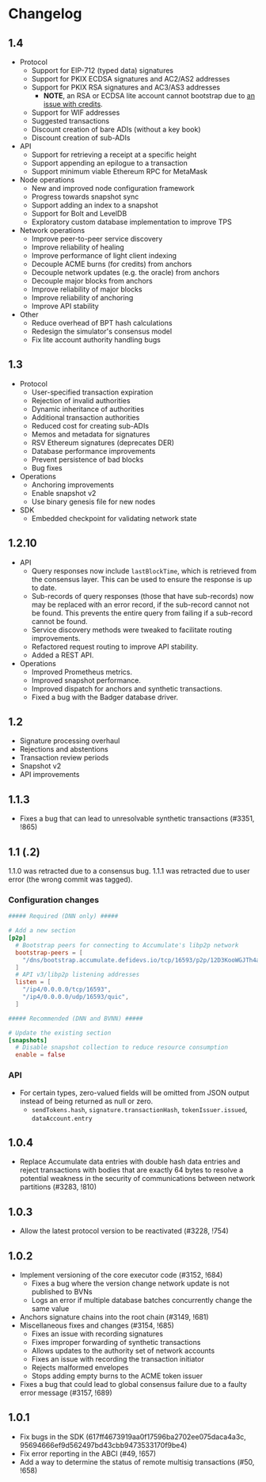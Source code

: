 # Changelog

## 1.4

- Protocol
  - Support for EIP-712 (typed data) signatures
  - Support for PKIX ECDSA signatures and AC2/AS2 addresses
  - Support for PKIX RSA signatures and AC3/AS3 addresses
    - **NOTE**, an RSA or ECDSA lite account cannot bootstrap due to [an issue
      with credits][aip-51].
  - Support for WIF addresses
  - Suggested transactions
  - Discount creation of bare ADIs (without a key book)
  - Discount creation of sub-ADIs
- API
  - Support for retrieving a receipt at a specific height
  - Support appending an epilogue to a transaction
  - Support minimum viable Ethereum RPC for MetaMask
- Node operations
  - New and improved node configuration framework
  - Progress towards snapshot sync
  - Support adding an index to a snapshot
  - Support for Bolt and LevelDB
  - Exploratory custom database implementation to improve TPS
- Network operations
  - Improve peer-to-peer service discovery
  - Improve reliability of healing
  - Improve performance of light client indexing
  - Decouple ACME burns (for credits) from anchors
  - Decouple network updates (e.g. the oracle) from anchors
  - Decouple major blocks from anchors
  - Improve reliability of major blocks
  - Improve reliability of anchoring
  - Improve API stability
- Other
  - Reduce overhead of BPT hash calculations
  - Redesign the simulator's consensus model
  - Fix lite account authority handling bugs

[aip-51]: https://gitlab.com/accumulatenetwork/governance/aip/-/issues/51

## 1.3

- Protocol
  - User-specified transaction expiration
  - Rejection of invalid authorities
  - Dynamic inheritance of authorities
  - Additional transaction authorities
  - Reduced cost for creating sub-ADIs
  - Memos and metadata for signatures
  - RSV Ethereum signatures (deprecates DER)
  - Database performance improvements
  - Prevent persistence of bad blocks
  - Bug fixes
- Operations
  - Anchoring improvements
  - Enable snapshot v2
  - Use binary genesis file for new nodes
- SDK
  - Embedded checkpoint for validating network state

## 1.2.10

- API
  - Query responses now include `lastBlockTime`, which is retrieved from the
    consensus layer. This can be used to ensure the response is up to date.
  - Sub-records of query responses (those that have sub-records) now may be
    replaced with an error record, if the sub-record cannot not be found. This
    prevents the entire query from failing if a sub-record cannot be found.
  - Service discovery methods were tweaked to facilitate routing improvements.
  - Refactored request routing to improve API stability.
  - Added a REST API.
- Operations
  - Improved Prometheus metrics.
  - Improved snapshot performance.
  - Improved dispatch for anchors and synthetic transactions.
  - Fixed a bug with the Badger database driver.

## 1.2

- Signature processing overhaul
- Rejections and abstentions
- Transaction review periods
- Snapshot v2
- API improvements

## 1.1.3

- Fixes a bug that can lead to unresolvable synthetic transactions (#3351, !865)

## 1.1 (.2)

1.1.0 was retracted due to a consensus bug. 1.1.1 was retracted due to user
error (the wrong commit was tagged).

### Configuration changes

```toml
##### Required (DNN only) #####

# Add a new section
[p2p]
  # Bootstrap peers for connecting to Accumulate's libp2p network
  bootstrap-peers = [
    "/dns/bootstrap.accumulate.defidevs.io/tcp/16593/p2p/12D3KooWGJTh4aeF7bFnwo9sAYRujCkuVU1Cq8wNeTNGpFgZgXdg",
  ]
  # API v3/libp2p listening addresses
  listen = [
    "/ip4/0.0.0.0/tcp/16593",
    "/ip4/0.0.0.0/udp/16593/quic",
  ]

##### Recommended (DNN and BVNN) #####

# Update the existing section
[snapshots]
  # Disable snapshot collection to reduce resource consumption
  enable = false
```

### API

- For certain types, zero-valued fields will be omitted from JSON output instead
  of being returned as null or zero.
  - `sendTokens.hash`, `signature.transactionHash`, `tokenIssuer.issued`,
    `dataAccount.entry`

## 1.0.4

- Replace Accumulate data entries with double hash data entries and reject
  transactions with bodies that are exactly 64 bytes to resolve a potential
  weakness in the security of communications between network partitions (#3283,
  !810)

## 1.0.3

- Allow the latest protocol version to be reactivated (#3228, !754)

## 1.0.2

- Implement versioning of the core executor code (#3152, !684)
  - Fixes a bug where the version change network update is not published to BVNs
  - Logs an error if multiple database batches concurrently change the same
    value
- Anchors signature chains into the root chain (#3149, !681)
- Miscellaneous fixes and changes (#3154, !685)
  - Fixes an issue with recording signatures
  - Fixes improper forwarding of synthetic transactions
  - Allows updates to the authority set of network accounts
  - Fixes an issue with recording the transaction initiator
  - Rejects malformed envelopes
  - Stops adding empty burns to the ACME token issuer
- Fixes a bug that could lead to global consensus failure due to a faulty error
  message (#3157, !689)

## 1.0.1

- Fix bugs in the SDK (617ff4673919aa0f17596ba2702ee075daca4a3c, 95694666ef9d562497bd43cbb9473533170f9be4)
- Fix error reporting in the ABCI (#49, !657)
- Add a way to determine the status of remote multisig transactions (#50, !658)
